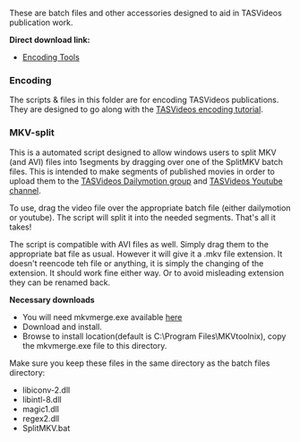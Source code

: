 These are batch files and other accessories designed to aid in TASVideos publication work.

**Direct download link:**
  * [Encoding Tools](http://tastools.googlecode.com/files/EncodingUtilities.zip)

### Encoding ###

The scripts & files in this folder are for encoding TASVideos publications.  They are designed to go along with the [TASVideos encoding tutorial](http://tasvideos.org/EmulatorResources/MakingAVI/Common/Windows.html).

### MKV-split ###

This is a automated script designed to allow windows users to split MKV (and AVI) files into 1segments by dragging over one of the SplitMKV batch files.  This is intended to make segments of published movies in order to upload them to the [TASVideos Dailymotion group](http://www.dailymotion.com/TASVideos) and [TASVideos Youtube channel](http://www.youtube.com/OfficialTASVideos).

To use, drag the video file over the appropriate batch file (either dailymotion or youtube).  The script will split it into the needed segments.  That's all it takes!

The script is compatible with AVI files as well.  Simply drag them to the appropriate bat file as usual.  However it will give it a .mkv file extension.  It doesn't reencode teh file or anything, it is simply the changing of the extension.  It should work fine either way.  Or to avoid misleading extension they can be renamed back.

**Necessary downloads**
  * You will need mkvmerge.exe available [here](http://www.bunkus.org/videotools/mkvtoolnix/downloads.html#windows)
  * Download and install.
  * Browse to install location(default is C:\Program Files\MKVtoolnix), copy the mkvmerge.exe file to this directory.

Make sure you keep these files in the same directory as the batch files directory:
  * libiconv-2.dll
  * libintl-8.dll
  * magic1.dll
  * regex2.dll
  * SplitMKV.bat